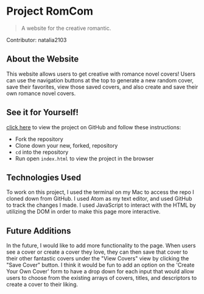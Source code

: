 # Project RomCom
> A website for the creative romantic.

Contributor: natalia2103


About the Website
--------------------

This website allows users to get creative with romance novel covers! Users can use the navigation buttons at the top to generate a new random cover, save their favorites, view those saved covers, and also create and save their own romance novel covers.




See it for Yourself!
---------------------

[click here](https://github.com/natalia2103/romcom.git) to view the project on GitHub and follow these instructions:
- Fork the repository
- Clone down your new, forked, repository
- `cd` into the repository
- Run open `index.html` to view the project in the browser


Technologies Used
------------------

To work on this project, I used the terminal on my Mac to access the repo I cloned down from GitHub. I used Atom as my text editor, and used GitHub to track the changes I made. I used JavaScript to interact with the HTML by utilizing the DOM in order to make this page more interactive.


Future Additions
--------------------

In the future, I would like to add more functionality to the page.  When users see a cover or create a cover they love, they can then save that cover to their other fantastic covers under the "View Covers" view by clicking the "Save Cover" button. I think it would be fun to add an option on the 'Create Your Own Cover' form to have a drop down for each input that would allow users to choose from the existing arrays of covers, titles, and descriptors to create a cover to their liking.
